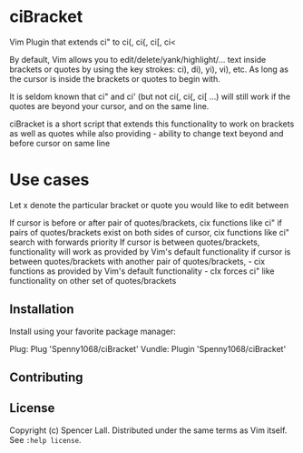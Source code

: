 # ciBracket
Vim Plugin that extends ci" to ci(, ci{, ci[, ci<

By default, Vim allows you to edit/delete/yank/highlight/... text inside brackets or quotes by using the key strokes: ci), di), yi), vi), etc. As long as the cursor is inside the brackets or quotes to begin with.

It is seldom known that ci" and ci' (but not ci(, ci{, ci[ ...) will still work if the quotes are beyond your cursor, and on the same line.

ciBracket is a short script that extends this functionality to work on brackets as well as quotes while also providing
    - ability to change text beyond and before cursor on same line

# Use cases
Let x denote the particular bracket or quote you would like to edit between

If cursor is before or after pair of quotes/brackets, cix functions like ci"
if pairs of quotes/brackets exist on both sides of cursor, cix functions like ci" search with forwards priority
If cursor is between quotes/brackets, functionality will work as provided by Vim's default functionality
if cursor is between quotes/brackets with another pair of quotes/brackets, 
    - cix functions as provided by Vim's default functionality
    - cIx forces ci" like functionality on other set of quotes/brackets

## Installation

Install using your favorite package manager:

Plug:
    Plug 'Spenny1068/ciBracket'
Vundle:
    Plugin 'Spenny1068/ciBracket'

## Contributing

## License

Copyright (c) Spencer Lall.  Distributed under the same terms as Vim itself.
See `:help license`.
